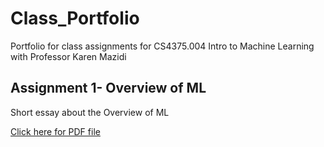 # Class_Portfolio
Portfolio for class assignments for CS4375.004 Intro to Machine Learning with Professor Karen Mazidi

## Assignment 1- Overview of ML
Short essay about the Overview of ML

[Click here for PDF file](ftrejo_CS4375.004_overview_of_ml.pdf)
